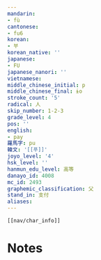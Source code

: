 ```yaml
---
mandarin:
- fù
cantonese:
- fu6
korean:
- 부
korean_native: ''
japanese:
- FU
japanese_nanori: ''
vietnamese:
middle_chinese_initial: p
middle_chinese_final: ɨo
stroke_count: '5'
radical: 人
skip_number: 1-2-3
grade_level: 4
pos: ''
english:
- pay
羅馬字: pu
韓文: '[[푸]]'
joyo_level: '4'
hsk_level: ''
hanmun_edu_level: 高等
danayo_id: 4008
mc_id: 2493
graphemic_classification: 父
stand_in: 支付
aliases:
---
```

```meta-bind-embed
[[nav/char_info]]
```

# Notes
